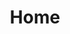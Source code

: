 ---
layout: home
title: Home
landing-title: 'Post-Pandemic Libraries'
description: null
image: null
author: null
show_tile: false
summary_title:
---